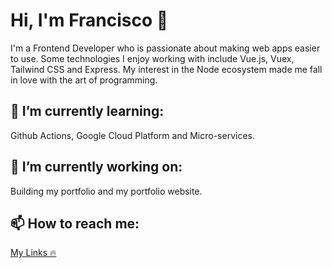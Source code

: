 # Hi, I'm Francisco 👋

I'm a Frontend Developer who is passionate about making web apps easier to use. Some technologies I enjoy working with include Vue.js, Vuex, Tailwind CSS and Express. My interest in the Node ecosystem made me fall in love with the art of programming.


## 🌱 I’m currently learning:

Github Actions, Google Cloud Platform and Micro-services.

## 🔭 I’m currently working on:

Building my portfolio and my portfolio website.

## 📫 How to reach me:

<a href="https://locise.vercel.app" target="blank">My Links 🔥</a>
